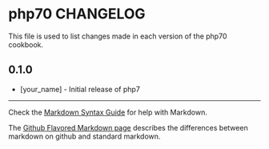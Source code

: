 php70 CHANGELOG
===============

This file is used to list changes made in each version of the php70 cookbook.

0.1.0
-----
- [your_name] - Initial release of php7

- - -
Check the [Markdown Syntax Guide](http://daringfireball.net/projects/markdown/syntax) for help with Markdown.

The [Github Flavored Markdown page](http://github.github.com/github-flavored-markdown/) describes the differences between markdown on github and standard markdown.
